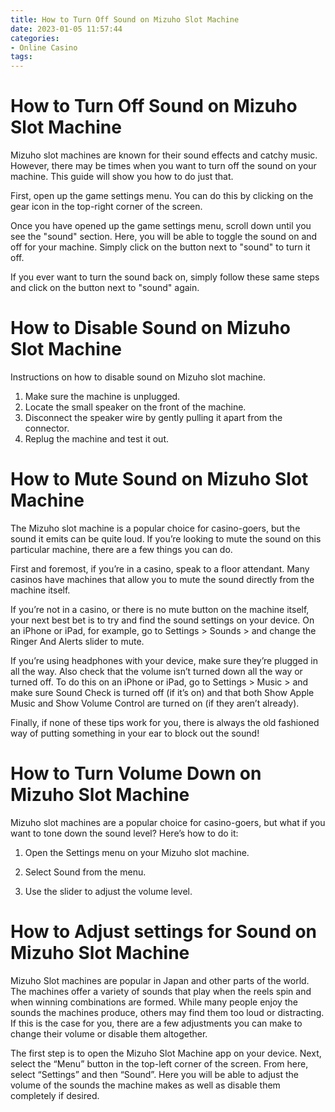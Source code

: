 ```yaml
---
title: How to Turn Off Sound on Mizuho Slot Machine 
date: 2023-01-05 11:57:44
categories:
- Online Casino
tags:
---
```



#  How to Turn Off Sound on Mizuho Slot Machine 

Mizuho slot machines are known for their sound effects and catchy music. However, there may be times when you want to turn off the sound on your machine. This guide will show you how to do just that.

First, open up the game settings menu. You can do this by clicking on the gear icon in the top-right corner of the screen.

Once you have opened up the game settings menu, scroll down until you see the "sound" section. Here, you will be able to toggle the sound on and off for your machine. Simply click on the button next to "sound" to turn it off.

If you ever want to turn the sound back on, simply follow these same steps and click on the button next to "sound" again.

#  How to Disable Sound on Mizuho Slot Machine 

Instructions on how to disable sound on Mizuho slot machine.

1. Make sure the machine is unplugged.
2. Locate the small speaker on the front of the machine.
3. Disconnect the speaker wire by gently pulling it apart from the connector.
4. Replug the machine and test it out.

#  How to Mute Sound on Mizuho Slot Machine 

The Mizuho slot machine is a popular choice for casino-goers, but the sound it emits can be quite loud. If you’re looking to mute the sound on this particular machine, there are a few things you can do. 

First and foremost, if you’re in a casino, speak to a floor attendant. Many casinos have machines that allow you to mute the sound directly from the machine itself. 

If you’re not in a casino, or there is no mute button on the machine itself, your next best bet is to try and find the sound settings on your device. On an iPhone or iPad, for example, go to Settings > Sounds > and change the Ringer And Alerts slider to mute. 

If you’re using headphones with your device, make sure they’re plugged in all the way. Also check that the volume isn’t turned down all the way or turned off. To do this on an iPhone or iPad, go to Settings > Music > and make sure Sound Check is turned off (if it’s on) and that both Show Apple Music and Show Volume Control are turned on (if they aren’t already). 

Finally, if none of these tips work for you, there is always the old fashioned way of putting something in your ear to block out the sound!

#  How to Turn Volume Down on Mizuho Slot Machine 

Mizuho slot machines are a popular choice for casino-goers, but what if you want to tone down the sound level? Here’s how to do it:

1. Open the Settings menu on your Mizuho slot machine.

2. Select Sound from the menu.

3. Use the slider to adjust the volume level.

#  How to Adjust settings for Sound on Mizuho Slot Machine

Mizuho Slot machines are popular in Japan and other parts of the world. The machines offer a variety of sounds that play when the reels spin and when winning combinations are formed. While many people enjoy the sounds the machines produce, others may find them too loud or distracting. If this is the case for you, there are a few adjustments you can make to change their volume or disable them altogether.

The first step is to open the Mizuho Slot Machine app on your device. Next, select the “Menu” button in the top-left corner of the screen. From here, select “Settings” and then “Sound”. Here you will be able to adjust the volume of the sounds the machine makes as well as disable them completely if desired.